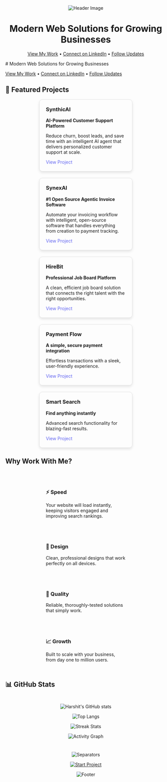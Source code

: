 <div align="center">
  
<img src="https://capsule-render.vercel.app/api?type=soft&color=0D1117&height=200&section=header&text=Harshit%20Duggal&fontSize=50&fontColor=58A6FF&animation=fadeIn" alt="Header Image">


  # Modern Web Solutions for Growing Businesses

  [View My Work](https://harshitduggal.dev) • 
  [Connect on LinkedIn](https://linkedin.com/in/harshitduggal) • 
  [Follow Updates](https://twitter.com/harshitduggal)

</div>
# Modern Web Solutions for Growing Businesses

[View My Work](https://harshitduggal.dev) • 
[Connect on LinkedIn](https://linkedin.com/in/harshitduggal) • 
[Follow Updates](https://twitter.com/harshitduggal)

</div>

## 🚀 Featured Projects

<div style="display: flex; flex-wrap: wrap; justify-content: space-around; gap: 20px;">

<div style="width: 30%; min-width: 250px; border: 1px solid #e0e0e0; border-radius: 10px; padding: 20px; box-shadow: 0 4px 8px rgba(0,0,0,0.1);">
  <h3 style="margin-top: 0;">SynthicAI</h3>
  <p><strong>AI-Powered Customer Support Platform</strong></p>
  <p>Reduce churn, boost leads, and save time with an intelligent AI agent that delivers personalized customer support at scale.</p>
  <a href="https://synthicai.com" style="color: #6366F1; text-decoration: none;">View Project</a>
</div>

<div style="width: 30%; min-width: 250px; border: 1px solid #e0e0e0; border-radius: 10px; padding: 20px; box-shadow: 0 4px 8px rgba(0,0,0,0.1);">
  <h3 style="margin-top: 0;">SynexAI</h3>
  <p><strong>#1 Open Source Agentic Invoice Software</strong></p>
  <p>Automate your invoicing workflow with intelligent, open-source software that handles everything from creation to payment tracking.</p>
  <a href="https://synexai.in" style="color: #6366F1; text-decoration: none;">View Project</a>
</div>

<div style="width: 30%; min-width: 250px; border: 1px solid #e0e0e0; border-radius: 10px; padding: 20px; box-shadow: 0 4px 8px rgba(0,0,0,0.1);">
  <h3 style="margin-top: 0;">HireBit</h3>
  <p><strong>Professional Job Board Platform</strong></p>
  <p>A clean, efficient job board solution that connects the right talent with the right opportunities.</p>
  <a href="https://hirebit.site" style="color: #6366F1; text-decoration: none;">View Project</a>
</div>

<div style="width: 30%; min-width: 250px; border: 1px solid #e0e0e0; border-radius: 10px; padding: 20px; box-shadow: 0 4px 8px rgba(0,0,0,0.1);">
  <h3 style="margin-top: 0;">Payment Flow</h3>
  <p><strong>A simple, secure payment integration</strong></p>
  <p>Effortless transactions with a sleek, user-friendly experience.</p>
  <a href="https://stripe-kit-zeta.vercel.app" style="color: #6366F1; text-decoration: none;">View Project</a>
</div>

<div style="width: 30%; min-width: 250px; border: 1px solid #e0e0e0; border-radius: 10px; padding: 20px; box-shadow: 0 4px 8px rgba(0,0,0,0.1);">
  <h3 style="margin-top: 0;">Smart Search</h3>
  <p><strong>Find anything instantly</strong></p>
  <p>Advanced search functionality for blazing-fast results.</p>
  <a href="https://lighting-search.vercel.app" style="color: #6366F1; text-decoration: none;">View Project</a>
</div>

</div>

## Why Work With Me?

<div style="display: flex; flex-wrap: wrap; justify-content: space-around; gap: 20px; margin-top: 40px;">

<div style="width: 45%; min-width: 250px; padding: 10px;">
  <h3>⚡ Speed</h3>
  <p>Your website will load instantly, keeping visitors engaged and improving search rankings.</p>
</div>

<div style="width: 45%; min-width: 250px; padding: 10px;">
  <h3>🎯 Design</h3>
  <p>Clean, professional designs that work perfectly on all devices.</p>
</div>

<div style="width: 45%; min-width: 250px; padding: 10px;">
  <h3>💎 Quality</h3>
  <p>Reliable, thoroughly-tested solutions that simply work.</p>
</div>

<div style="width: 45%; min-width: 250px; padding: 10px;">
  <h3>📈 Growth</h3>
  <p>Built to scale with your business, from day one to million users.</p>
</div>

</div>

## 📊 GitHub Stats

<div align="center" style="margin-top: 40px;">

![Harshit's GitHub stats](https://github-readme-stats.vercel.app/api?username=duggal1&show_icons=true&theme=transparent&hide_border=true&bg_color=00000000&text_color=6366F1&icon_color=6366F1)

![Top Langs](https://github-readme-stats.vercel.app/api/top-langs/?username=duggal1&layout=compact&theme=transparent&hide_border=true&bg_color=00000000&text_color=6366F1)

![Streak Stats](https://github-readme-streak-stats.herokuapp.com/?user=duggal1&theme=transparent&hide_border=true&background=00000000&stroke=6366F1&ring=6366F1&fire=6366F1&currStreakLabel=6366F1)

![Activity Graph](https://github-readme-activity-graph.vercel.app/graph?username=duggal1&bg_color=00000000&color=6366F1&line=6366F1&point=ffffff&area=true&hide_border=true&area_color=6366F122)

</div>

<div align="center" style="margin-top: 40px;">

![Separators](https://capsule-render.vercel.app/api?type=rect&color=gradient&customColorList=0,2,2,5,30&height=2&reversal=true)

[![Start Project](https://img.shields.io/badge/START_A_PROJECT-000?style=for-the-badge&labelColor=black&color=6366F1&logoColor=white)](mailto:harshitduggal29@gmail.com)

![Footer](https://capsule-render.vercel.app/api?type=venom&color=gradient&customColorList=0,2,2,5,30&height=200&section=footer&reversal=true&descSize=20&descAlignY=50)

</div>
